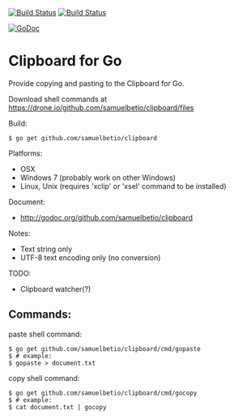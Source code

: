 [![Build Status](https://travis-ci.org/samuelbetio/clipboard.svg?branch=master)](https://travis-ci.org/samuelbetio/clipboard) [![Build Status](https://drone.io/github.com/samuelbetio/clipboard/status.png)](https://drone.io/github.com/samuelbetio/clipboard/latest) 

[![GoDoc](https://godoc.org/github.com/samuelbetio/clipboard?status.svg)](http://godoc.org/github.com/samuelbetio/clipboard)

# Clipboard for Go

Provide copying and pasting to the Clipboard for Go.

Download shell commands at https://drone.io/github.com/samuelbetio/clipboard/files

Build:

    $ go get github.com/samuelbetio/clipboard

Platforms:

* OSX
* Windows 7 (probably work on other Windows)
* Linux, Unix (requires 'xclip' or 'xsel' command to be installed)


Document: 

* http://godoc.org/github.com/samuelbetio/clipboard

Notes:

* Text string only
* UTF-8 text encoding only (no conversion)

TODO:

* Clipboard watcher(?)

## Commands:

paste shell command:

    $ go get github.com/samuelbetio/clipboard/cmd/gopaste
    $ # example:
    $ gopaste > document.txt

copy shell command:

    $ go get github.com/samuelbetio/clipboard/cmd/gocopy
    $ # example:
    $ cat document.txt | gocopy



